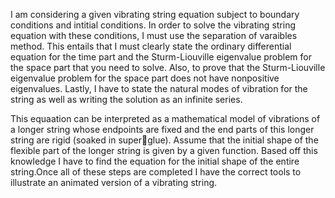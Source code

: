I am considering a given vibrating string equation subject to boundary conditions and intitial conditions. In order to solve the vibrating string equation with these conditions, I must use the separation of varaibles method. This entails that I must clearly state the ordinary differential equation for the time part and the Sturm-Liouville
eigenvalue problem for the space part that you need to solve. Also, to prove that the Sturm-Liouville eigenvalue problem for the space part does not have nonpositive eigenvalues.  Lastly, I have to state the natural modes of vibration for the string as well as writing the solution as an infinite series.

This equaation can be interpreted as a mathematical model of vibrations of a longer string whose endpoints are fixed and the end parts of this longer string are rigid (soaked in superglue). Assume that the initial shape of the flexible part of the longer string is given by a given function. Based off this knowledge I have to find the equation for the initial shape of the entire string.Once all of these steps are completed I have the correct tools to illustrate an animated version of a vibrating string.
